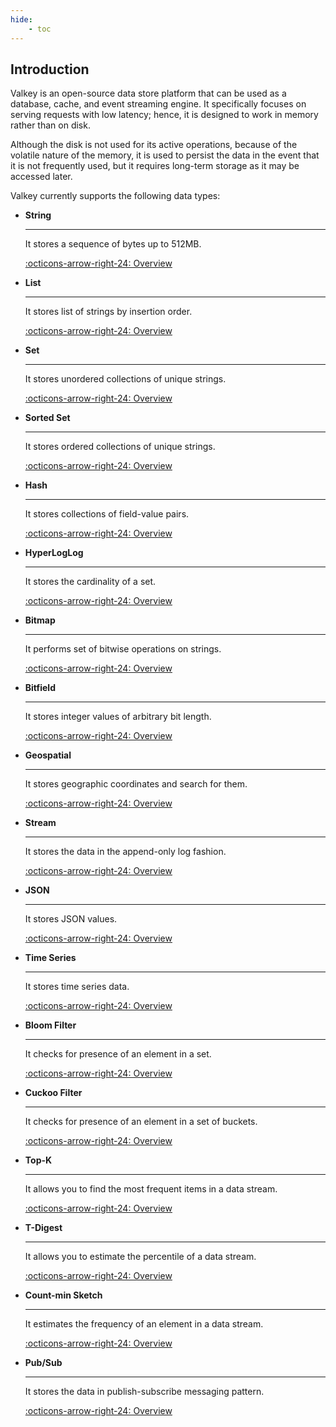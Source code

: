 ```yaml
---
hide:
    - toc
---
```

## Introduction

Valkey is an open-source data store platform that can be used as a database, cache, and event streaming engine. It specifically focuses on serving requests with low latency; hence, it is designed to work in memory rather than on disk.

Although the disk is not used for its active operations, because of the volatile nature of the memory, it is used to persist the data in the event that it is not frequently used, but it requires long-term storage as it may be accessed later.


Valkey currently supports the following data types:

<div class="grid cards" markdown>

-  __String__

    ---

    It stores a sequence of bytes up to 512MB.

    [:octicons-arrow-right-24: Overview](en/data-types/string.md)

-   __List__

    ---

    It stores list of strings by insertion order.

    [:octicons-arrow-right-24: Overview](en/data-types/list.md)

-  __Set__

    ---

    It stores unordered collections of unique strings.

    [:octicons-arrow-right-24: Overview](en/data-types/set.md)


-   __Sorted Set__

    ---

    It stores ordered collections of unique strings.

    [:octicons-arrow-right-24: Overview](en/data-types/sorted-set.md)

-  __Hash__

    ---

    It stores collections of field-value pairs.

    [:octicons-arrow-right-24: Overview](en/data-types/hash.md)

-   __HyperLogLog__

    ---

    It stores the cardinality of a set.

    [:octicons-arrow-right-24: Overview](en/data-types/hyperloglog.md)

-  __Bitmap__

    ---

    It performs set of bitwise operations on strings.

    [:octicons-arrow-right-24: Overview](en/data-types/bitmap.md)


-   __Bitfield__

    ---

    It stores integer values of arbitrary bit length.

    [:octicons-arrow-right-24: Overview](en/data-types/bitfield.md)

-  __Geospatial__

    ---

    It stores geographic coordinates and search for them.

    [:octicons-arrow-right-24: Overview](en/data-types/geospatial.md)

-   __Stream__

    ---

    It stores the data in the append-only log fashion.

    [:octicons-arrow-right-24: Overview](en/data-types/stream.md)

-   __JSON__

    ---

    It stores JSON values.

    [:octicons-arrow-right-24: Overview](en/data-types/json.md)

-  __Time Series__

    ---

    It stores time series data.

    [:octicons-arrow-right-24: Overview](en/data-types/time-series.md)


-   __Bloom Filter__

    ---

    It checks for presence of an element in a set.

    [:octicons-arrow-right-24: Overview](en/data-types/bloom-filter.md)

-  __Cuckoo Filter__

    ---

    It checks for presence of an element in a set of buckets.

    [:octicons-arrow-right-24: Overview](en/data-types/cuckoo-filter.md)


-  __Top-K__

    ---

    It allows you to find the most frequent items in a data stream.

    [:octicons-arrow-right-24: Overview](en/data-types/top-k.md)


-   __T-Digest__

    ---

    It allows you to estimate the percentile of a data stream.

    [:octicons-arrow-right-24: Overview](en/data-types/t-digest.md)

-   __Count-min Sketch__

    ---

    It estimates the frequency of an element in a data stream.

    [:octicons-arrow-right-24: Overview](en/data-types/count-min-sketch.md)

-   __Pub/Sub__

    ---

    It stores the data in publish-subscribe messaging pattern.

    [:octicons-arrow-right-24: Overview](en/data-types/pub-sub.md)

</div>
